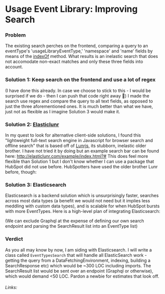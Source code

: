 # Usage Event Library: Improving Search

### Problem
The existing search perches on the frontend, comparing a query to an eventType's 'usageLibraryEventType,' 'namespace' and 'name' fields by means of the [indexOf][df1] method. What results is an inelastic search that does not accomodate non-exact matches and only these three fields into account. 

### Solution 1: Keep search on the frontend and use a lot of regex
(I have done this already. In case we choose to stick to this - I would be surprised if we do - then I can push that code right away :rocket:)
I made the search use regex and compare the query to all text fields, as opposed to just the three aforementioned ones. It is much better than what we have, just not as flexible as I imagine Solution 3 would make it. 

### Solution 2: [Elasticlunr][df2]
In my quest to look for alternative client-side solutions, I found this "lightweight full-text search engine in Javascript for browser search and offline search" that is based off of [Lunrjs][df3], its stubborn, inelastic older brother. I have not tried it by doing but an example search bar can be found here: http://elasticlunr.com/example/index.html?#
This does feel more flexible than Solution 1 but I don't know whether I can use a package that 
HubSpot did not use before. HubSpotters have used the older brother Lunr before, though:



### Solution 3: Elasticsearch 
Elasticsearch is a backend solution which is unsurprisingly faster, searches across most data types (a benefit we would not need but it implies less meddling with custom data types), and is scalable for when HubSpot bursts with more EventTypes.
Here is a high-level plan of integrating Elasticsearch: 

(We can exclude Graphql at the expense of defining our own search endpoint and parsing the SearchResult list into an EventType list)


### Verdict
As you all may know by now, I am siding with Elasticsearch. I will write a class called ```EventTypesSearch``` that will handle all ElasticSearch work - getting the query from a DataFetchingEnvironment, indexing, building a SearchResponse etc) which would be ~300 LOC including imports. The SearchResult list would be sent over an endpoint (Graphql or otherwise), which would demand <50 LOC. Pardon a newbie for estimates that look off.

###### Links:
   [df1]: <https://developer.mozilla.org/en-US/docs/Web/JavaScript/Reference/Global_Objects/String/indexOf>
   [df2]: [<http://elasticlunr.com/>]
   [df3]: [<http://lunrjs.com/>]

